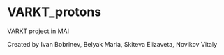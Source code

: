 # VARKT_protons
VARKT project in MAI

Created by Ivan Bobrinev, Belyak Maria, Skiteva Elizaveta, Novikov Vitaly
